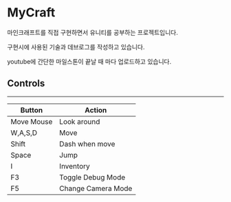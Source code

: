 # MyCraft

 마인크래프트를 직접 구현하면서 유니티를 공부하는 프로젝트입니다.

 구현시에 사용된 기술과 데브로그를 작성하고 있습니다.

 youtube에 간단한 마일스톤이 끝날 때 마다 업로드하고 있습니다.

## Controls
---
| Button | Action |
|---|---|
| Move Mouse | Look around |
| W,A,S,D | Move |
| Shift | Dash when move |
| Space | Jump |
| I | Inventory |
| F3 | Toggle Debug Mode |
| F5 | Change Camera Mode |
